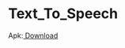 # Text_To_Speech

<p>Apk:<a href="https://github.com/appscraftbd/Text_To_Speech/raw/master/text_to_speech.apk"> Download</a></p>
